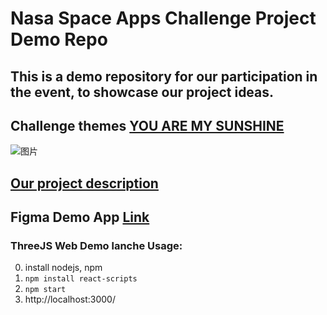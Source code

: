 # Nasa Space Apps Challenge Project Demo Repo

## This is a demo repository for our participation in the event, to showcase our project ideas.

## Challenge themes [YOU ARE MY SUNSHINE](https://2021.spaceappschallenge.org/challenges/statements/you-are-my-sunshine/details)
![图片](https://user-images.githubusercontent.com/51036094/135757603-80fa7dd5-f855-47fe-ae6c-93cc09918169.png)

## [Our project description](https://2021.spaceappschallenge.org/challenges/statements/you-are-my-sunshine/teams/my-only-sunshine-1/project)
## Figma Demo App [Link](https://www.figma.com/file/R18byrF1OozNWfByftrnxL/My-only-sunshine?node-id=0%3A1)
### ThreeJS Web Demo lanche Usage:
0. install nodejs, npm
1. `npm install react-scripts`
2. `npm start`
3. http://localhost:3000/

